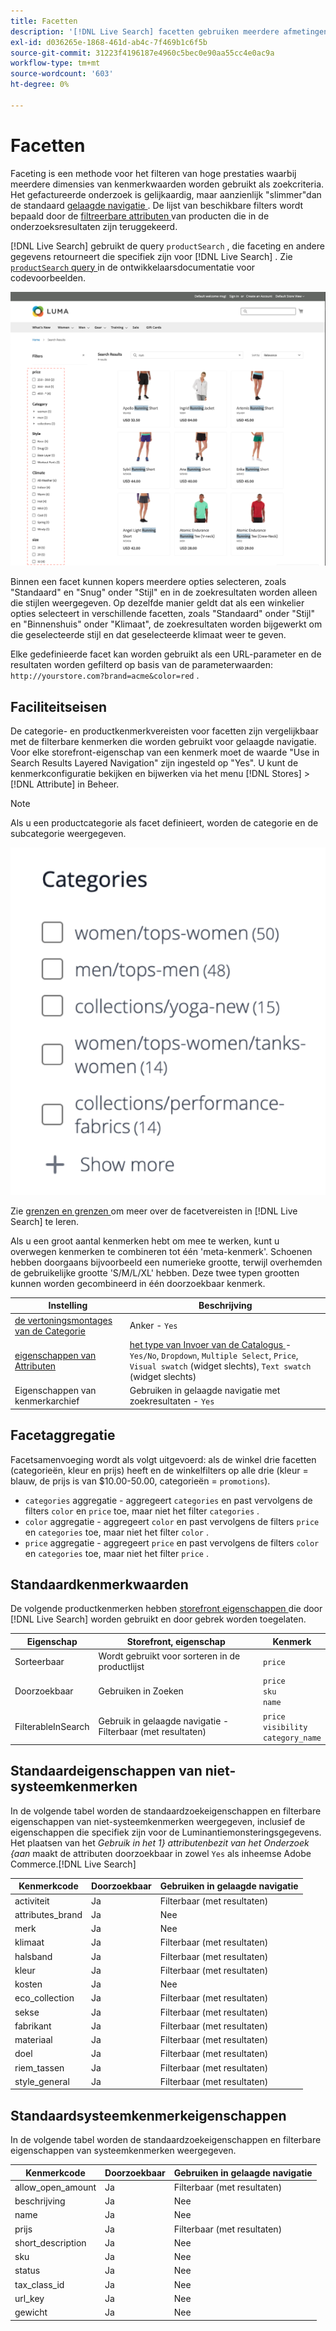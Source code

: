 ```yaml
---
title: Facetten
description: '[!DNL Live Search] facetten gebruiken meerdere afmetingen van kenmerkwaarden als zoekcriteria.'
exl-id: d036265e-1868-461d-ab4c-7f469b1c6f5b
source-git-commit: 31223f4196187e4960c5bec0e90aa55cc4e0ac9a
workflow-type: tm+mt
source-wordcount: '603'
ht-degree: 0%

---
```


# Facetten

Faceting is een methode voor het filteren van hoge prestaties waarbij meerdere dimensies van kenmerkwaarden worden gebruikt als zoekcriteria. Het gefactureerde onderzoek is gelijkaardig, maar aanzienlijk &quot;slimmer&quot;dan de standaard [ gelaagde navigatie ](https://experienceleague.adobe.com/docs/commerce-admin/catalog/catalog/navigation/navigation-layered.html?lang=nl-NL). De lijst van beschikbare filters wordt bepaald door de [ filtreerbare attributen ](https://experienceleague.adobe.com/docs/commerce-admin/catalog/catalog/navigation/navigation-layered.html?lang=nl-NL#filterable-attributes) van producten die in de onderzoeksresultaten zijn teruggekeerd.

[!DNL Live Search] gebruikt de query `productSearch` , die faceting en andere gegevens retourneert die specifiek zijn voor [!DNL Live Search] . Zie [`productSearch` query ](https://developer.adobe.com/commerce/webapi/graphql/schema/live-search/queries/product-search/) in de ontwikkelaarsdocumentatie voor codevoorbeelden.

![ Gefilterde onderzoeksresultaten ](assets/storefront-search-results-run.png)

Binnen een facet kunnen kopers meerdere opties selecteren, zoals &quot;Standaard&quot; en &quot;Snug&quot; onder &quot;Stijl&quot; en in de zoekresultaten worden alleen die stijlen weergegeven. Op dezelfde manier geldt dat als een winkelier opties selecteert in verschillende facetten, zoals &quot;Standaard&quot; onder &quot;Stijl&quot; en &quot;Binnenshuis&quot; onder &quot;Klimaat&quot;, de zoekresultaten worden bijgewerkt om die geselecteerde stijl en dat geselecteerde klimaat weer te geven.

Elke gedefinieerde facet kan worden gebruikt als een URL-parameter en de resultaten worden gefilterd op basis van de parameterwaarden: `http://yourstore.com?brand=acme&color=red` .

## Faciliteitseisen

De categorie- en productkenmerkvereisten voor facetten zijn vergelijkbaar met de filterbare kenmerken die worden gebruikt voor gelaagde navigatie. Voor elke storefront-eigenschap van een kenmerk moet de waarde &quot;Use in Search Results Layered Navigation&quot; zijn ingesteld op &quot;Yes&quot;. U kunt de kenmerkconfiguratie bekijken en bijwerken via het menu [!DNL Stores] > [!DNL Attribute] in Beheer.

>[!NOTE]
>
>Als u een productcategorie als facet definieert, worden de categorie en de subcategorie weergegeven.
>
>![ facet van de Categorie ](assets/facet-category.png)

Zie [ grenzen en grenzen ](./boundaries-limits.md#facets) om meer over de facetvereisten in [!DNL Live Search] te leren.

Als u een groot aantal kenmerken hebt om mee te werken, kunt u overwegen kenmerken te combineren tot één &#39;meta-kenmerk&#39;. Schoenen hebben doorgaans bijvoorbeeld een numerieke grootte, terwijl overhemden de gebruikelijke grootte &#39;S/M/L/XL&#39; hebben. Deze twee typen grootten kunnen worden gecombineerd in één doorzoekbaar kenmerk.

| Instelling | Beschrijving |
|--- |--- |
| [ de vertoningsmontages van de Categorie ](https://experienceleague.adobe.com/docs/commerce-admin/catalog/categories/create/categories-display-settings.html?lang=nl-NL) | Anker - `Yes` |
| [ eigenschappen van Attributen ](https://experienceleague.adobe.com/docs/commerce-admin/catalog/product-attributes/create/attribute-product-create.html?lang=nl-NL) | [ het type van Invoer van de Catalogus ](https://experienceleague.adobe.com/docs/commerce-admin/catalog/product-attributes/attributes-input-types.html?lang=nl-NL) - `Yes/No`, `Dropdown`, `Multiple Select`, `Price`, `Visual swatch` (widget slechts), `Text swatch` (widget slechts) |
| Eigenschappen van kenmerkarchief | Gebruiken in gelaagde navigatie met zoekresultaten - `Yes` |

## Facetaggregatie

Facetsamenvoeging wordt als volgt uitgevoerd: als de winkel drie facetten (categorieën, kleur en prijs) heeft en de winkelfilters op alle drie (kleur = blauw, de prijs is van $10.00-50.00, categorieën = `promotions`).

* `categories` aggregatie - aggregeert `categories` en past vervolgens de filters `color` en `price` toe, maar niet het filter `categories` .
* `color` aggregatie - aggregeert `color` en past vervolgens de filters `price` en `categories` toe, maar niet het filter `color` .
* `price` aggregatie - aggregeert `price` en past vervolgens de filters `color` en `categories` toe, maar niet het filter `price` .

## Standaardkenmerkwaarden

De volgende productkenmerken hebben [ storefront eigenschappen ](https://experienceleague.adobe.com/docs/commerce-admin/catalog/product-attributes/product-attributes.html?lang=nl-NL) die door [!DNL Live Search] worden gebruikt en door gebrek worden toegelaten.

| Eigenschap | Storefront, eigenschap | Kenmerk |
|---|---|---|
| Sorteerbaar | Wordt gebruikt voor sorteren in de productlijst | `price` |
| Doorzoekbaar | Gebruiken in Zoeken | `price` <br />`sku`<br />`name` |
| FilterableInSearch | Gebruik in gelaagde navigatie - Filterbaar (met resultaten) | `price`<br />`visibility`<br />`category_name` |

## Standaardeigenschappen van niet-systeemkenmerken

In de volgende tabel worden de standaardzoekeigenschappen en filterbare eigenschappen van niet-systeemkenmerken weergegeven, inclusief de eigenschappen die specifiek zijn voor de Luminantiemonsteringsgegevens. Het plaatsen van het *Gebruik in het 1&rbrace; attributenbezit van het Onderzoek &lbrace;aan* maakt de attributen doorzoekbaar in zowel `Yes` als inheemse Adobe Commerce.[!DNL Live Search]

| Kenmerkcode | Doorzoekbaar | Gebruiken in gelaagde navigatie |
|--- |--- |--- |
| activiteit | Ja | Filterbaar (met resultaten) |
| attributes_brand | Ja | Nee |
| merk | Ja | Nee |
| klimaat | Ja | Filterbaar (met resultaten) |
| halsband | Ja | Filterbaar (met resultaten) |
| kleur | Ja | Filterbaar (met resultaten) |
| kosten | Ja | Nee |
| eco_collection | Ja | Filterbaar (met resultaten) |
| sekse | Ja | Filterbaar (met resultaten) |
| fabrikant | Ja | Filterbaar (met resultaten) |
| materiaal | Ja | Filterbaar (met resultaten) |
| doel | Ja | Filterbaar (met resultaten) |
| riem_tassen | Ja | Filterbaar (met resultaten) |
| style_general | Ja | Filterbaar (met resultaten) |

## Standaardsysteemkenmerkeigenschappen

In de volgende tabel worden de standaardzoekeigenschappen en filterbare eigenschappen van systeemkenmerken weergegeven.

| Kenmerkcode | Doorzoekbaar | Gebruiken in gelaagde navigatie |
|--- |--- |--- |
| allow_open_amount | Ja | Filterbaar (met resultaten) |
| beschrijving | Ja | Nee |
| name | Ja | Nee |
| prijs | Ja | Filterbaar (met resultaten) |
| short_description | Ja | Nee |
| sku | Ja | Nee |
| status | Ja | Nee |
| tax_class_id | Ja | Nee |
| url_key | Ja | Nee |
| gewicht | Ja | Nee |

